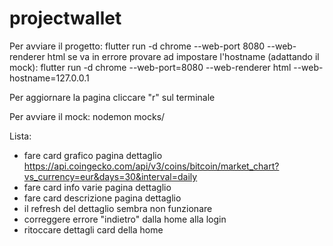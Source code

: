 # projectwallet

Per avviare il progetto:
flutter run -d chrome --web-port 8080 --web-renderer html
se va in errore provare ad impostare l'hostname (adattando il mock):
flutter run -d chrome --web-port=8080 --web-renderer html --web-hostname=127.0.0.1

Per aggiornare la pagina cliccare "r" sul terminale

Per avviare il mock:
nodemon mocks/

Lista:

- fare card grafico pagina dettaglio
  https://api.coingecko.com/api/v3/coins/bitcoin/market_chart?vs_currency=eur&days=30&interval=daily
- fare card info varie pagina dettaglio
- fare card descrizione pagina dettaglio
- il refresh del dettaglio sembra non funzionare
- correggere errore "indietro" dalla home alla login
- ritoccare dettagli card della home

